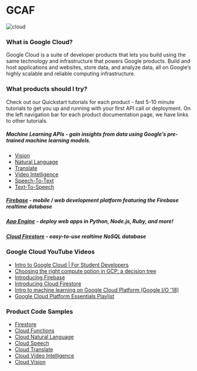 # GCAF 

<!-- https://cloud.google.com/blog/products/gcp/readers-choice-top-google-cloud-platform-stories-of-2018 -->
![cloud](https://user-images.githubusercontent.com/744973/63130880-bbd43600-bf70-11e9-91e7-0e7167771b5e.gif)

### What is Google Cloud?
Google Cloud is a suite of developer products that lets you build using the same technology and infrastructure that powers Google products. Build and host applications and websites, store data, and analyze data, all on Google’s highly scalable and reliable computing infrastructure.

### What products should I try?
Check out our Quickstart tutorials for each product - fast 5-10 minute tutorials to get you up and running with your first API call or deployment. On the left navigation bar for each product documentation page, we have links to other tutorials.

##### Machine Learning APIs - gain insights from data using Google’s pre-trained machine learning models.
- [Vision](https://cloud.google.com/vision/docs/quickstart-client-libraries)
- [Natural Language](https://cloud.google.com/natural-language/docs/quickstart-client-libraries)
- [Translate](https://cloud.google.com/translate/docs/quickstart-client-libraries)
- [Video Intelligence](https://cloud.google.com/video-intelligence/docs/quickstart-client-libraries)
- [Speech-To-Text](https://cloud.google.com/speech-to-text/docs/quickstart-client-libraries)
- [Text-To-Speech](https://cloud.google.com/text-to-speech/docs/quickstart-client-libraries)

##### [Firebase](https://firebase.google.com) - mobile / web development platform featuring the Firebase realtime database
##### [App Engine](https://cloud.google.com/appengine/docs) - deploy web apps in Python, Node.js, Ruby, and more!
##### [Cloud Firestore](https://cloud.google.com/firestore/docs/quickstart-servers) - easy-to-use realtime NoSQL database

### Google Cloud YouTube Videos

- [Intro to Google Cloud | For Student Developers](https://www.youtube.com/watch?v=5RGyepqiEGw)
- [Choosing the right compute option in GCP: a decision tree](https://www.youtube.com/watch?v=2tLXKCgqwLY)
- [Introducing Firebase](https://www.youtube.com/watch?v=O17OWyx08Cg&list=PLl-K7zZEsYLm7CPS0xf-7E7EF3AFxWRCW)
- [Introducing Cloud Firestore](https://www.youtube.com/watch?v=QcsAb2RR52c)
- [Intro to machine learning on Google Cloud Platform (Google I/O '18)](https://www.youtube.com/watch?v=gVz9jKE_9iU)
- [Google Cloud Platform Essentials Playlist](https://www.youtube.com/playlist?list=PLIivdWyY5sqKh1gDR0WpP9iIOY00IE0xL)

### Product Code Samples

- [Firestore](firestore/README.md)
- [Cloud Functions](functions/README.md)
- [Cloud Natural Language](language/README.md)
- [Cloud Speech](speech/README.md)
- [Cloud Translate](translate/README.md)
- [Cloud Video Intelligence](video/README.md)
- [Cloud Vision](vision/README.md)
